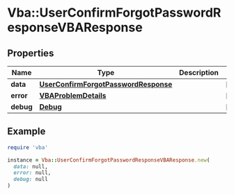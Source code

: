 # Vba::UserConfirmForgotPasswordResponseVBAResponse

## Properties

| Name | Type | Description | Notes |
| ---- | ---- | ----------- | ----- |
| **data** | [**UserConfirmForgotPasswordResponse**](UserConfirmForgotPasswordResponse.md) |  | [optional] |
| **error** | [**VBAProblemDetails**](VBAProblemDetails.md) |  | [optional] |
| **debug** | [**Debug**](Debug.md) |  | [optional] |

## Example

```ruby
require 'vba'

instance = Vba::UserConfirmForgotPasswordResponseVBAResponse.new(
  data: null,
  error: null,
  debug: null
)
```

